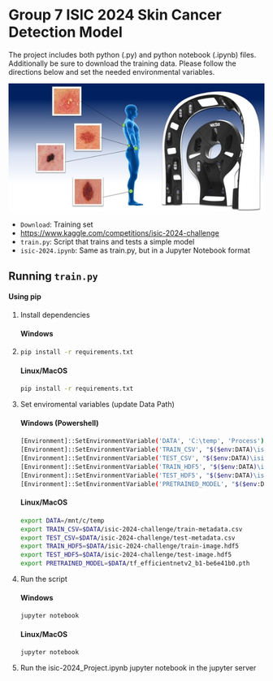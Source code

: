 # Group 7 ISIC 2024 Skin Cancer Detection Model 

The project includes both python (.py) and python notebook (.ipynb) files. Additionally be sure to download the training data. Please follow the directions below and set the needed environmental variables.

![Image](docs/header.png)
* `Download`: Training set
* https://www.kaggle.com/competitions/isic-2024-challenge
* `train.py`: Script that trains and tests a simple model 
* `isic-2024.ipynb`: Same as train.py, but in a Jupyter Notebook format
## Running `train.py`

#### Using pip

1. Install dependencies
   #### Windows
2. ```bash
   pip install -r requirements.txt
   ```
   #### Linux/MacOS
    ````bash
   pip install -r requirements.txt

3. Set enviromental variables (update Data Path)
      #### Windows (Powershell)
      ```bash
      [Environment]::SetEnvironmentVariable('DATA', 'C:\temp', 'Process')
      [Environment]::SetEnvironmentVariable('TRAIN_CSV', "$($env:DATA)\isic-2024-challenge\train-metadata.csv", 'Process')
      [Environment]::SetEnvironmentVariable('TEST_CSV', "$($env:DATA)\isic-2024-challenge\test-metadata.csv", 'Process')
      [Environment]::SetEnvironmentVariable('TRAIN_HDF5', "$($env:DATA)\isic-2024-challenge\train-image.hdf5", 'Process')
      [Environment]::SetEnvironmentVariable('TEST_HDF5', "$($env:DATA)\isic-2024-challenge\dev-image.hdf5", 'Process')
      [Environment]::SetEnvironmentVariable('PRETRAINED_MODEL', "$($env:DATA)\tf_efficientnetv2_b1-be6e41b0.pth", 'Process')
      ````

      #### Linux/MacOS
      ```bash
    export DATA=/mnt/c/temp
    export TRAIN_CSV=$DATA/isic-2024-challenge/train-metadata.csv
    export TEST_CSV=$DATA/isic-2024-challenge/test-metadata.csv
    export TRAIN_HDF5=$DATA/isic-2024-challenge/train-image.hdf5
    export TEST_HDF5=$DATA/isic-2024-challenge/test-image.hdf5
    export PRETRAINED_MODEL=$DATA/tf_efficientnetv2_b1-be6e41b0.pth
      ```


3. Run the script

   #### Windows
   ```bash
   jupyter notebook
   ```
   #### Linux/MacOS
   ```bash
   jupyter notebook
   ```
   
4. Run the isic-2024_Project.ipynb jupyter notebook in the jupyter server

